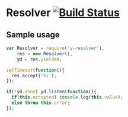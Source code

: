 # Resolver [![Build Status][travis-image]][travis-url]

## Sample usage

```javascript
var Resolver = require('y-resolver'),
    res = new Resolver(),
    yd = res.yielded;

setTimeout(function(){
  res.accept('hi');
});

if(!yd.done) yd.listen(function(){
  if(this.accepted) console.log(this.value);
  else throw this.error;
});

```

[travis-image]: https://travis-ci.org/manvalls/{{pkg}}.svg?branch=master
[travis-url]: https://travis-ci.org/manvalls/{{pkg}}

